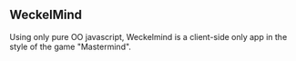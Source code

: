 ## WeckelMind
Using only pure OO javascript, Weckelmind is a client-side only app in the style of the game "Mastermind".